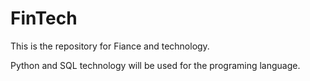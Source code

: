 # FinTech

This is the repository for Fiance and technology.

Python and SQL technology will be used for the programing language.
